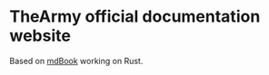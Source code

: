 # TheArmy official documentation website
Based on [mdBook](https://github.com/rust-lang/mdBook) working on Rust.